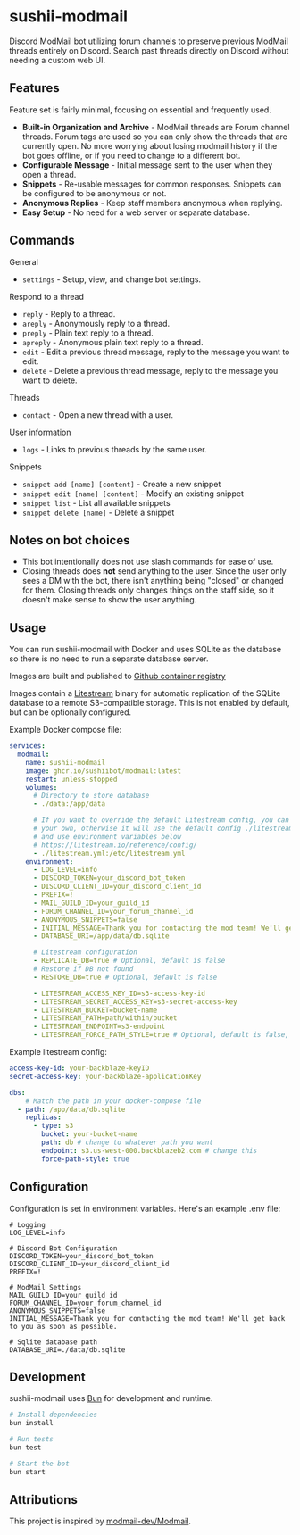 # sushii-modmail

Discord ModMail bot utilizing forum channels to preserve previous ModMail
threads entirely on Discord. Search past threads directly on Discord without
needing a custom web UI.

## Features

Feature set is fairly minimal, focusing on essential and frequently used.

- **Built-in Organization and Archive** - ModMail threads are Forum channel
  threads. Forum tags are used so you can only show the threads that are
  currently open. No more worrying about losing modmail history if the bot goes
  offline, or if you need to change to a different bot.
- **Configurable Message** - Initial message sent to the user when they open a
  thread.
- **Snippets** - Re-usable messages for common responses. Snippets can be
  configured to be anonymous or not.
- **Anonymous Replies** - Keep staff members anonymous when replying.
- **Easy Setup** - No need for a web server or separate database.

## Commands

General
- `settings` - Setup, view, and change bot settings.

Respond to a thread
- `reply` - Reply to a thread.
- `areply` - Anonymously reply to a thread.
- `preply` - Plain text reply to a thread.
- `apreply` - Anonymous plain text reply to a thread.
- `edit` - Edit a previous thread message, reply to the message you want to edit.
- `delete` - Delete a previous thread message, reply to the message you want to delete.

Threads
- `contact` - Open a new thread with a user.

User information
- `logs` - Links to previous threads by the same user.

Snippets
- `snippet add [name] [content]` - Create a new snippet
- `snippet edit [name] [content]` - Modify an existing snippet
- `snippet list` - List all available snippets
- `snippet delete [name]` - Delete a snippet

## Notes on bot choices

- This bot intentionally does not use slash commands for ease of use.
- Closing threads does **not** send anything to the user. Since the user only
  sees a DM with the bot, there isn't anything being "closed" or changed for
  them. Closing threads only changes things on the staff side, so it doesn't
  make sense to show the user anything.

## Usage

You can run sushii-modmail with Docker and uses SQLite as the database so there
is no need to run a separate database server.

Images are built and published to [Github container registry](https://github.com/sushiibot/sushii-modmail/pkgs/container/modmail)

Images contain a [Litestream](https://litestream.io/) binary for automatic
replication of the SQLite database to a remote S3-compatible storage. This is
not enabled by default, but can be optionally configured.

Example Docker compose file:

```yml
services:
  modmail:
    name: sushii-modmail
    image: ghcr.io/sushiibot/modmail:latest
    restart: unless-stopped
    volumes:
      # Directory to store database
      - ./data:/app/data

      # If you want to override the default Litestream config, you can mount
      # your own, otherwise it will use the default config ./litestream.yml
      # and use environment variables below
      # https://litestream.io/reference/config/
      - ./litestream.yml:/etc/litestream.yml
    environment:
      - LOG_LEVEL=info
      - DISCORD_TOKEN=your_discord_bot_token
      - DISCORD_CLIENT_ID=your_discord_client_id
      - PREFIX=!
      - MAIL_GUILD_ID=your_guild_id
      - FORUM_CHANNEL_ID=your_forum_channel_id
      - ANONYMOUS_SNIPPETS=false
      - INITIAL_MESSAGE=Thank you for contacting the mod team! We'll get back to you as soon as possible.
      - DATABASE_URI=/app/data/db.sqlite

      # Litestream configuration
      - REPLICATE_DB=true # Optional, default is false
      # Restore if DB not found
      - RESTORE_DB=true # Optional, default is false

      - LITESTREAM_ACCESS_KEY_ID=s3-access-key-id
      - LITESTREAM_SECRET_ACCESS_KEY=s3-secret-access-key
      - LITESTREAM_BUCKET=bucket-name
      - LITESTREAM_PATH=path/within/bucket
      - LITESTREAM_ENDPOINT=s3-endpoint
      - LITESTREAM_FORCE_PATH_STYLE=true # Optional, default is false, some S3 providers require this
```

Example litestream config:

```yml
access-key-id: your-backblaze-keyID
secret-access-key: your-backblaze-applicationKey

dbs:
    # Match the path in your docker-compose file
  - path: /app/data/db.sqlite
    replicas:
      - type: s3
        bucket: your-bucket-name
        path: db # change to whatever path you want
        endpoint: s3.us-west-000.backblazeb2.com # change this
        force-path-style: true
```

## Configuration

Configuration is set in environment variables. Here's an example .env file:

```env
# Logging
LOG_LEVEL=info

# Discord Bot Configuration
DISCORD_TOKEN=your_discord_bot_token
DISCORD_CLIENT_ID=your_discord_client_id
PREFIX=!

# ModMail Settings
MAIL_GUILD_ID=your_guild_id
FORUM_CHANNEL_ID=your_forum_channel_id
ANONYMOUS_SNIPPETS=false
INITIAL_MESSAGE=Thank you for contacting the mod team! We'll get back to you as soon as possible.

# Sqlite database path
DATABASE_URI=./data/db.sqlite
```

## Development

sushii-modmail uses [Bun](https://bun.sh/) for development and runtime.

```bash
# Install dependencies
bun install

# Run tests
bun test

# Start the bot
bun start
```

## Attributions

This project is inspired by [modmail-dev/Modmail](https://github.com/modmail-dev/Modmail).
